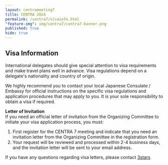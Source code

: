 ```yaml
---
layout: centrameeting7
title: CENTRA 2024
permalink: /centra7/visainfo.html
"feature-img": img/centra7/centra7-banner.png
published: true
hide: true
---
```


## Visa Information

International delegates should give special attention to visa requirements and make travel plans well in advance. Visa regulations depend on a delegate's nationality and country of origin.  

We highly recommend you to contact your local Japanese Consulate / Embassy for official instructions on the specific visa regulations and application procedures that may apply to you. It is your sole responsibility to obtain a visa if required.  

**Letter of Invitation**  
If you need an official letter of invitation from the Organizing Committee to initiate your visa application process, you must: 
1.	First register for the CENTRA 7 meeting and indicate that you need an invitation letter from the Organizing Committee in the registration form.
2.	Your request will be reviewed and processed within 2-4 business days, and the invitation letter will be sent to your email address.  

If you have any questions regarding visa letters, please contact [3stars](mailto:centra7@3stars-tyo.co.jp)

